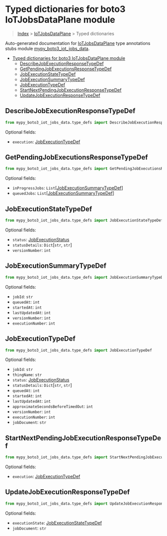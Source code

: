 # Typed dictionaries for boto3 IoTJobsDataPlane module

> [Index](..) > [IoTJobsDataPlane](.) > Typed dictionaries

Auto-generated documentation for
[IoTJobsDataPlane](https://boto3.amazonaws.com/v1/documentation/api/latest/reference/services/iot-jobs-data.html#IoTJobsDataPlane)
type annotations stubs module
[mypy_boto3_iot_jobs_data](https://pypi.org/project/mypy-boto3-iot-jobs-data/).

- [Typed dictionaries for boto3 IoTJobsDataPlane module](#typed-dictionaries-for-boto3-iotjobsdataplane-module)
  - [DescribeJobExecutionResponseTypeDef](#describejobexecutionresponsetypedef)
  - [GetPendingJobExecutionsResponseTypeDef](#getpendingjobexecutionsresponsetypedef)
  - [JobExecutionStateTypeDef](#jobexecutionstatetypedef)
  - [JobExecutionSummaryTypeDef](#jobexecutionsummarytypedef)
  - [JobExecutionTypeDef](#jobexecutiontypedef)
  - [StartNextPendingJobExecutionResponseTypeDef](#startnextpendingjobexecutionresponsetypedef)
  - [UpdateJobExecutionResponseTypeDef](#updatejobexecutionresponsetypedef)

## DescribeJobExecutionResponseTypeDef

```python
from mypy_boto3_iot_jobs_data.type_defs import DescribeJobExecutionResponseTypeDef
```

Optional fields:

- `execution`: [JobExecutionTypeDef](./type_defs.md#jobexecutiontypedef)

## GetPendingJobExecutionsResponseTypeDef

```python
from mypy_boto3_iot_jobs_data.type_defs import GetPendingJobExecutionsResponseTypeDef
```

Optional fields:

- `inProgressJobs`:
  `List`\[[JobExecutionSummaryTypeDef](./type_defs.md#jobexecutionsummarytypedef)\]
- `queuedJobs`:
  `List`\[[JobExecutionSummaryTypeDef](./type_defs.md#jobexecutionsummarytypedef)\]

## JobExecutionStateTypeDef

```python
from mypy_boto3_iot_jobs_data.type_defs import JobExecutionStateTypeDef
```

Optional fields:

- `status`: [JobExecutionStatus](./literals.md#jobexecutionstatus)
- `statusDetails`: `Dict`\[`str`, `str`\]
- `versionNumber`: `int`

## JobExecutionSummaryTypeDef

```python
from mypy_boto3_iot_jobs_data.type_defs import JobExecutionSummaryTypeDef
```

Optional fields:

- `jobId`: `str`
- `queuedAt`: `int`
- `startedAt`: `int`
- `lastUpdatedAt`: `int`
- `versionNumber`: `int`
- `executionNumber`: `int`

## JobExecutionTypeDef

```python
from mypy_boto3_iot_jobs_data.type_defs import JobExecutionTypeDef
```

Optional fields:

- `jobId`: `str`
- `thingName`: `str`
- `status`: [JobExecutionStatus](./literals.md#jobexecutionstatus)
- `statusDetails`: `Dict`\[`str`, `str`\]
- `queuedAt`: `int`
- `startedAt`: `int`
- `lastUpdatedAt`: `int`
- `approximateSecondsBeforeTimedOut`: `int`
- `versionNumber`: `int`
- `executionNumber`: `int`
- `jobDocument`: `str`

## StartNextPendingJobExecutionResponseTypeDef

```python
from mypy_boto3_iot_jobs_data.type_defs import StartNextPendingJobExecutionResponseTypeDef
```

Optional fields:

- `execution`: [JobExecutionTypeDef](./type_defs.md#jobexecutiontypedef)

## UpdateJobExecutionResponseTypeDef

```python
from mypy_boto3_iot_jobs_data.type_defs import UpdateJobExecutionResponseTypeDef
```

Optional fields:

- `executionState`:
  [JobExecutionStateTypeDef](./type_defs.md#jobexecutionstatetypedef)
- `jobDocument`: `str`
